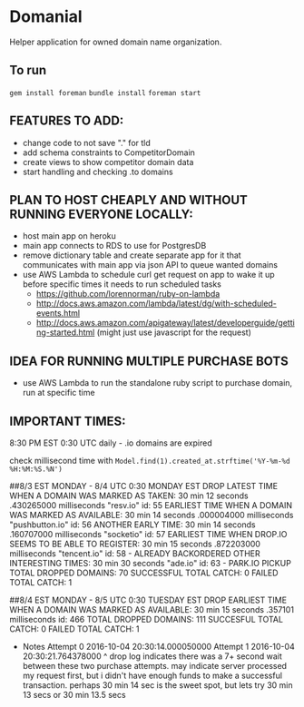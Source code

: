 # Domanial

Helper application for owned domain name organization.

## To run

`gem install foreman`
`bundle install`
`foreman start`

## FEATURES TO ADD:

- change code to not save "." for tld
- add schema constraints to CompetitorDomain
- create views to show competitor domain data
- start handling and checking .to domains

## PLAN TO HOST CHEAPLY AND WITHOUT RUNNING EVERYONE LOCALLY:

- host main app on heroku
- main app connects to RDS to use for PostgresDB
- remove dictionary table and create separate app for it that communicates with main app via json API to queue wanted domains
- use AWS Lambda to schedule curl get request on app to wake it up before specific times it needs to run scheduled tasks
  - https://github.com/lorennorman/ruby-on-lambda
  - http://docs.aws.amazon.com/lambda/latest/dg/with-scheduled-events.html
  - http://docs.aws.amazon.com/apigateway/latest/developerguide/getting-started.html (might just use javascript for the request)

## IDEA FOR RUNNING MULTIPLE PURCHASE BOTS

- use AWS Lambda to run the standalone ruby script to purchase domain, run at specific time

## IMPORTANT TIMES:

8:30 PM EST 0:30 UTC daily - .io domains are expired

check millisecond time with `Model.find(1).created_at.strftime('%Y-%m-%d %H:%M:%S.%N')`

##8/3 EST MONDAY - 8/4 UTC 0:30 MONDAY EST DROP
LATEST TIME WHEN A DOMAIN WAS MARKED AS TAKEN: 30 min 12 seconds .430265000 milliseconds "resv.io" id: 55
EARLIEST TIME WHEN A DOMAIN WAS MARKED AS AVAILABLE: 30 min 14 seconds .000004000 milliseconds "pushbutton.io" id: 56
ANOTHER EARLY TIME: 30 min 14 seconds .160707000 milliseconds "socketio" id: 57
EARLIEST TIME WHEN DROP.IO SEEMS TO BE ABLE TO REGISTER: 30 min 15 seconds .872203000 milliseconds "tencent.io" id: 58 - ALREADY BACKORDERED
OTHER INTERESTING TIMES: 30 min 30 seconds "ade.io" id: 63 - PARK.IO PICKUP
TOTAL DROPPED DOMAINS: 70
SUCCESSFUL TOTAL CATCH: 0
FAILED TOTAL CATCH: 1

##8/4 EST MONDAY - 8/5 UTC 0:30 TUESDAY EST DROP
EARLIEST TIME WHEN A DOMAIN WAS MARKED AS AVAILABLE: 30 min 15 seconds .357101 milliseconds id: 466
TOTAL DROPPED DOMAINS: 111
SUCCESFUL TOTAL CATCH: 0
FAILED TOTAL CATCH: 1

- Notes
Attempt 0 2016-10-04 20:30:14.000050000
Attempt 1 2016-10-04 20:30:21.764378000
^ drop log indicates there was a 7+ second wait between these two purchase attempts. may indicate server processed my request first,
but i didn't have enough funds to make a successful transaction. perhaps 30 min 14 sec is the sweet spot, but lets try 30 min 13 secs or 30 min 13.5 secs
